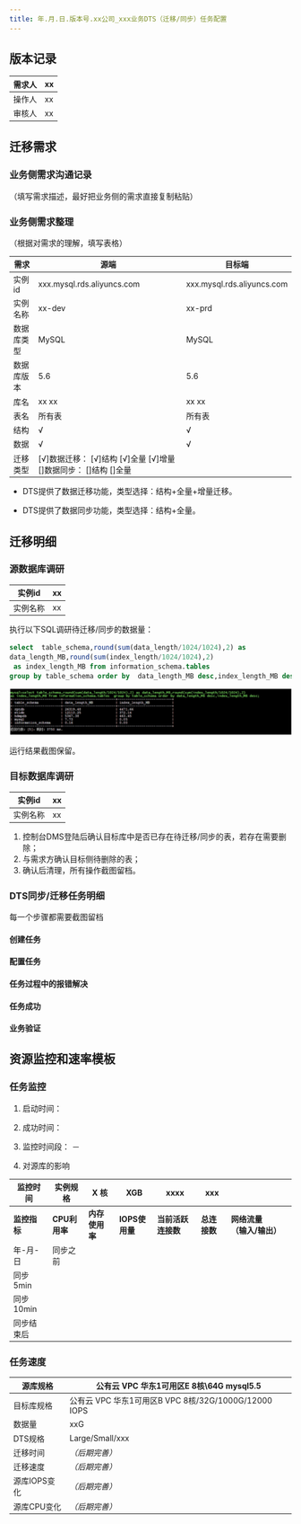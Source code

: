 ```yaml
---
title: 年.月.日.版本号.xx公司_xxx业务DTS（迁移/同步）任务配置
---
```


## 版本记录

| 需求人 | xx  |
| ------ | --- |
| 操作人 | xx  |
| 审核人 | xx  |

## 迁移需求

### 业务侧需求沟通记录

（填写需求描述，最好把业务侧的需求直接复制粘贴）

### 业务侧需求整理

（根据对需求的理解，填写表格）

| 需求       | 源端                                                             | 目标端                     |
| ---------- | ---------------------------------------------------------------- | -------------------------- |
| 实例id     | xxx.mysql.rds.aliyuncs.com                                       | xxx.mysql.rds.aliyuncs.com |
| 实例名称   | xx-dev                                                           | xx-prd                     |
| 数据库类型 | MySQL                                                            | MySQL                      |
| 数据库版本 | 5.6                                                              | 5.6                        |
| 库名       | xx xx                                                            | xx xx                      |
| 表名       | 所有表                                                           | 所有表                     |
| 结构       | √                                                                | √                          |
| 数据       | √                                                                | √                          |
| 迁移类型   | [√]数据迁移： [√]结构 [√]全量 [√]增量 []数据同步： []结构 []全量 |                            |

- DTS提供了数据迁移功能，类型选择：结构+全量+增量迁移。

- DTS提供了数据同步功能，类型选择：结构+全量。

## 迁移明细

### 源数据库调研

| 实例id   | xx  |
| -------- | --- |
| 实例名称 | xx  |

执行以下SQL调研待迁移/同步的数据量：

```sql
select  table_schema,round(sum(data_length/1024/1024),2) as
data_length_MB,round(sum(index_length/1024/1024),2)
 as index_length_MB from information_schema.tables
group by table_schema order by  data_length_MB desc,index_length_MB desc;
```

![](pic/dts01.png)

运行结果截图保留。

### 目标数据库调研

| 实例id   | xx  |
| -------- | --- |
| 实例名称 | xx  |

1. 控制台DMS登陆后确认目标库中是否已存在待迁移/同步的表，若存在需要删除；
2. 与需求方确认目标侧待删除的表；
3. 确认后清理，所有操作截图留档。

### DTS同步/迁移任务明细

每一个步骤都需要截图留档

#### 创建任务

#### 配置任务

#### 任务过程中的报错解决

#### 任务成功

#### 业务验证

## 资源监控和速率模板

### 任务监控

1. 启动时间：

2. 成功时间：

3. 监控时间段： －

4. 对源库的影响

| **监控时间** | **实例规格**  | **X** **核**   | **XGB**        | **xxxx**           | **xxx**      |                                |     |
| ------------ | ------------- | -------------- | -------------- | ------------------ | ------------ | ------------------------------ | --- |
| **监控指标** | **CPU利用率** | **内存使用率** | **IOPS使用量** | **当前活跃连接数** | **总连接数** | **网络流量** **（输入/输出）** |     |
| 年-月-日     | 同步之前      |                |                |                    |              |                                |     |
| 同步5min     |               |                |                |                    |              |                                |     |
| 同步10min    |               |                |                |                    |              |                                |     |
| 同步结束后   |               |                |                |                    |              |                                |     |

### 任务速度

| 源库规格     | 公有云 VPC 华东1可用区E 8核\64G mysql5.5             |
| ------------ | ---------------------------------------------------- |
| 目标库规格   | 公有云 VPC 华东1可用区B VPC 8核/32G/1000G/12000 IOPS |
| 数据量       | xxG                                                  |
| DTS规格      | Large/Small/xxx                                      |
| 迁移时间     | _（后期完善）_                                       |
| 迁移速度     | _（后期完善）_                                       |
| 源库IOPS变化 | _（后期完善）_                                       |
| 源库CPU变化  | _（后期完善）_                                       |
